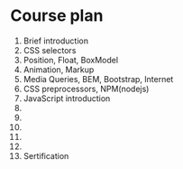 <h1>Course plan</h1>

<ol>
<li>
Brief introduction
</li>
<li>
CSS selectors
</li>
<li>
Position, Float, BoxModel
</li>
<li>
Animation, Markup
</li>
<li>
Media Queries, BEM, Bootstrap, Internet
</li>
<li>
CSS preprocessors, NPM(nodejs)
</li>
<li>
JavaScript introduction
</li>
<li>

</li>
<li>

</li>
<li>

</li>
<li>

</li>
<li>

</li>
<li>
Sertification
</li>
</ol>